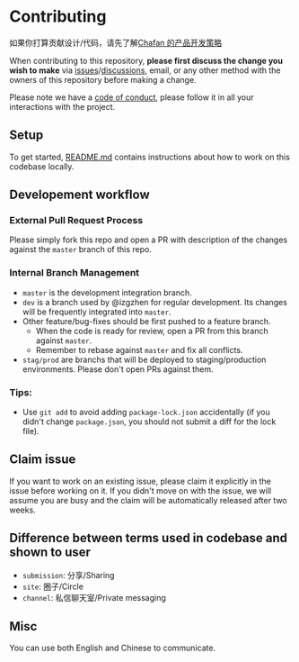 # Contributing

如果你打算贡献设计/代码，请先了解[Chafan 的产品开发策略](https://github.com/chafan-dev/roadmap/blob/main/docs/development_strategy.md)

When contributing to this repository, **please first discuss the change you wish to make** via
[issues](https://github.com/chafan-dev/frontend/issues)/[discussions](https://github.com/chafan-dev/frontend/discussions),
email, or any other method with the owners of this repository before making a change.

Please note we have a [code of conduct](CODE_OF_CONDUCT.md), please follow it in all your interactions with the project.

## Setup

To get started, [README.md](README.md) contains instructions about how to work on this codebase locally.

## Developement workflow

### External Pull Request Process

Please simply fork this repo and open a PR with description of the changes against the `master` branch of this repo.

### Internal Branch Management

- `master` is the development integration branch.
- `dev` is a branch used by @izgzhen for regular development. Its changes will be frequently integrated into `master`.
- Other feature/bug-fixes should be first pushed to a feature branch.
  - When the code is ready for review, open a PR from this branch against `master`.
  - Remember to rebase against `master` and fix all conflicts.
- `stag/prod` are branchs that will be deployed to staging/production environments. Please don't open PRs against them.

### Tips:

- Use `git add` to avoid adding `package-lock.json` accidentally (if you didn't change `package.json`, you should not submit a diff for the lock file).

## Claim issue

If you want to work on an existing issue, please claim it explicitly in the issue before working on it.
If you didn't move on with the issue, we will assume you are busy and the claim will be automatically released after two weeks.

## Difference between terms used in codebase and shown to user

- `submission`: 分享/Sharing
- `site`: 圈子/Circle
- `channel`: 私信聊天室/Private messaging

## Misc

You can use both English and Chinese to communicate.
